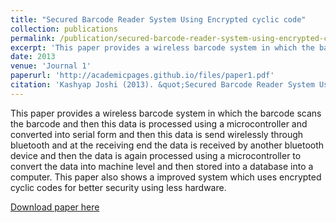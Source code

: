 ```yaml
---
title: "Secured Barcode Reader System Using Encrypted cyclic code"
collection: publications
permalink: /publication/secured-barcode-reader-system-using-encrypted-cyclic-code
excerpt: 'This paper provides a wireless barcode system in which the barcode scans the barcode and then this data is processed using a microcontroller and converted into serial form and then this data is send wirelessly through bluetooth and at the receiving end the data is received by another bluetooth device and then the data is again processed using a microcontroller to convert the data into machine level and then stored into a database into a computer. This paper also shows a improved system which uses encrypted cyclic codes for better security using less hardware.'
date: 2013
venue: 'Journal 1'
paperurl: 'http://academicpages.github.io/files/paper1.pdf'
citation: 'Kashyap Joshi (2013). &quot;Secured Barcode Reader System Using Encrypted cyclic code.&quot; <i>Journal 1</i>'
---
```

This paper provides a wireless barcode system in which the barcode scans the barcode and then this data is processed using a microcontroller and converted into serial form and then this data is send wirelessly through bluetooth and at the receiving end the data is received by another bluetooth device and then the data is again processed using a microcontroller to convert the data into machine level and then stored into a database into a computer. This paper also shows a improved system which uses encrypted cyclic codes for better security using less hardware.

[Download paper here](http://academicpages.github.io/files/paper1.pdf)